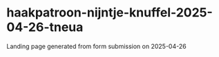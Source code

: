 # haakpatroon-nijntje-knuffel-2025-04-26-tneua
Landing page generated from form submission on 2025-04-26
